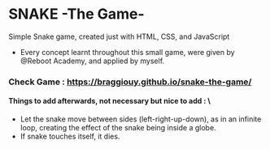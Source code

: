 # SNAKE -The Game-

Simple Snake game, created just with HTML, CSS, and JavaScript

- Every concept learnt throughout this small game, were given by @Reboot Academy, and applied by myself. 

### Check Game : https://braggiouy.github.io/snake-the-game/


#### Things to add afterwards, not necessary but nice to add : \
- Let the snake move between sides (left-right-up-down), as in an infinite loop, creating the effect of the snake being inside a globe.
- If snake touches itself, it dies.


